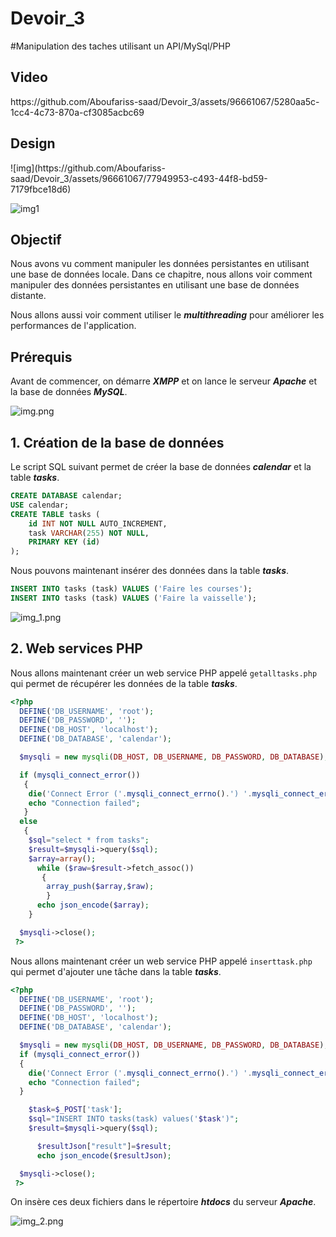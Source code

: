 # Devoir_3
#Manipulation des taches utilisant un API/MySql/PHP


<h2>Video</h2>
https://github.com/Aboufariss-saad/Devoir_3/assets/96661067/5280aa5c-1cc4-4c73-870a-cf3085acbc69

<h2>Design</h2>
![img](https://github.com/Aboufariss-saad/Devoir_3/assets/96661067/77949953-c493-44f8-bd59-7179fbce18d6)

![img1](https://github.com/Aboufariss-saad/Devoir_3/assets/96661067/9d9a878a-2316-4ea6-92f0-1fb6f6225585)

## Objectif
Nous avons vu comment manipuler les données persistantes en utilisant une base de données locale. Dans ce chapitre, nous allons voir comment manipuler des données persistantes en utilisant une base de données distante.

Nous allons aussi voir comment utiliser le ***multithreading*** pour améliorer les performances de l'application.

## Prérequis 
Avant de commencer, on démarre ***XMPP*** et on lance le serveur ***Apache*** et la base de données ***MySQL***.

![img.png](img.png)

## 1. Création de la base de données
Le script SQL suivant permet de créer la base de données ***calendar*** et la table ***tasks***.

```sql
CREATE DATABASE calendar;
USE calendar;
CREATE TABLE tasks (
    id INT NOT NULL AUTO_INCREMENT,
    task VARCHAR(255) NOT NULL,
    PRIMARY KEY (id)
);
```

Nous pouvons maintenant insérer des données dans la table ***tasks***.

```sql
INSERT INTO tasks (task) VALUES ('Faire les courses');
INSERT INTO tasks (task) VALUES ('Faire la vaisselle');
```
![img_1.png](img_1.png)

## 2. Web services PHP
Nous allons maintenant créer un web service PHP appelé `getalltasks.php` qui permet de récupérer les données de la table ***tasks***.
```php
<?php
  DEFINE('DB_USERNAME', 'root');
  DEFINE('DB_PASSWORD', '');
  DEFINE('DB_HOST', 'localhost');
  DEFINE('DB_DATABASE', 'calendar');

  $mysqli = new mysqli(DB_HOST, DB_USERNAME, DB_PASSWORD, DB_DATABASE);

  if (mysqli_connect_error())
   {
    die('Connect Error ('.mysqli_connect_errno().') '.mysqli_connect_error());
    echo "Connection failed";
   }
  else
   {
    $sql="select * from tasks";
    $result=$mysqli->query($sql);
    $array=array();
      while ($raw=$result->fetch_assoc())
       {
        array_push($array,$raw);
        }
      echo json_encode($array);
    }

  $mysqli->close();
 ?>
```
Nous allons maintenant créer un web service PHP appelé `inserttask.php` qui permet d'ajouter une tâche dans la table ***tasks***.

```php
<?php
  DEFINE('DB_USERNAME', 'root');
  DEFINE('DB_PASSWORD', '');
  DEFINE('DB_HOST', 'localhost');
  DEFINE('DB_DATABASE', 'calendar');

  $mysqli = new mysqli(DB_HOST, DB_USERNAME, DB_PASSWORD, DB_DATABASE);
  if (mysqli_connect_error())
  {
    die('Connect Error ('.mysqli_connect_errno().') '.mysqli_connect_error());
    echo "Connection failed";
  }

    $task=$_POST['task'];
    $sql="INSERT INTO tasks(task) values('$task')";
    $result=$mysqli->query($sql);

      $resultJson["result"]=$result;
      echo json_encode($resultJson);

  $mysqli->close();
 ?>
```

On insère ces deux fichiers dans le répertoire ***htdocs*** du serveur ***Apache***.

![img_2.png](img_2.png)
